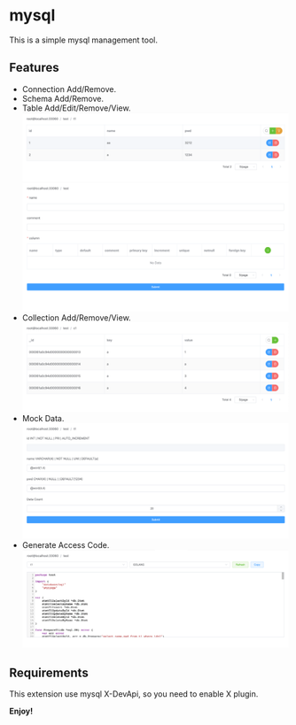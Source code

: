 # mysql

This is a simple mysql management tool.

## Features

- Connection Add/Remove.
- Schema Add/Remove.  
- Table Add/Edit/Remove/View.  
  ![image](images/readme/table.png)
  ![image](images/readme/design.png)
- Collection Add/Remove/View.  
  ![image](images/readme/collection.png)
- Mock Data.  
  ![image](images/readme/mock.png)
- Generate Access Code.  
  ![image](images/readme/code.png)

## Requirements

This extension use mysql X-DevApi, so you need to enable X plugin.

**Enjoy!**
